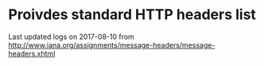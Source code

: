 # Proivdes standard HTTP headers list
Last updated logs on 2017-08-10 from
http://www.iana.org/assignments/message-headers/message-headers.xhtml

